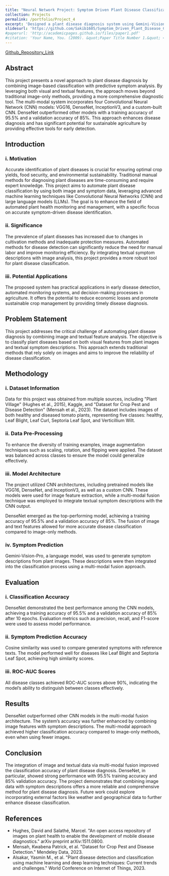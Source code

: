 ```yaml
---
title: "Neural Network Project: Symptom Driven Plant Disease Classification"
collection: Projects
permalink: /portfolio/Project_4
excerpt: 'Designed a plant disease diagnosis system using Gemini-Vision-Pro for extracting visual features and generating symptom descriptions from images. Integrated these insights with a multi-modal fusion model to compare symptom based and image-based classification methods, improving classification accuracy.'
slidesurl: 'https://github.com/Sakib1605/Symptom_Driven_Plant_Disease_Classification/blob/main/CIS_6050_Neural_Network_Project_Report.pdf'
#paperurl: 'http://academicpages.github.io/files/paper1.pdf'
#citation: 'Your Name, You. (2009). &quot;Paper Title Number 1.&quot; <i>Journal 1</i>. 1(1).'
---
```

[Github_Repository_Link](https://github.com/Sakib1605/Symptom_Driven_Plant_Disease_Classification)


## Abstract
This project presents a novel approach to plant disease diagnosis by combining image-based classification with predictive symptom analysis. By leveraging both visual and textual features, the approach moves beyond traditional image-only methods, providing a more comprehensive diagnostic tool. The multi-modal system incorporates four Convolutional Neural Network (CNN) models: VGG16, DenseNet, InceptionV3, and a custom-built CNN. DenseNet outperformed other models with a training accuracy of 95.5% and a validation accuracy of 85%. This approach enhances disease diagnosis and has significant potential for sustainable agriculture by providing effective tools for early detection.

## Introduction

### i. Motivation
Accurate identification of plant diseases is crucial for ensuring optimal crop yields, food security, and environmental sustainability. Traditional manual methods for diagnosing plant diseases are time-consuming and require expert knowledge. This project aims to automate plant disease classification by using both image and symptom data, leveraging advanced machine learning techniques like Convolutional Neural Networks (CNN) and large language models (LLMs). The goal is to enhance the field of automated plant health monitoring and management, with a specific focus on accurate symptom-driven disease identification.

### ii. Significance
The prevalence of plant diseases has increased due to changes in cultivation methods and inadequate protection measures. Automated methods for disease detection can significantly reduce the need for manual labor and improve monitoring efficiency. By integrating textual symptom descriptions with image analysis, this project provides a more robust tool for plant disease classification.

### iii. Potential Applications
The proposed system has practical applications in early disease detection, automated monitoring systems, and decision-making processes in agriculture. It offers the potential to reduce economic losses and promote sustainable crop management by providing timely disease diagnosis.

## Problem Statement
This project addresses the critical challenge of automating plant disease diagnosis by combining image and textual feature analysis. The objective is to classify plant diseases based on both visual features from plant images and textual symptom descriptions. This approach extends traditional methods that rely solely on images and aims to improve the reliability of disease classification.

## Methodology

### i. Dataset Information
Data for this project was obtained from multiple sources, including "Plant Village" (Hughes et al., 2015), Kaggle, and "Dataset for Crop Pest and Disease Detection" (Mensah et al., 2023). The dataset includes images of both healthy and diseased tomato plants, representing five classes: healthy, Leaf Blight, Leaf Curl, Septoria Leaf Spot, and Verticillium Wilt.

### ii. Data Pre-Processing
To enhance the diversity of training examples, image augmentation techniques such as scaling, rotation, and flipping were applied. The dataset was balanced across classes to ensure the model could generalize effectively.

### iii. Model Architecture
The project utilized CNN architectures, including pretrained models like VGG16, DenseNet, and InceptionV3, as well as a custom CNN. These models were used for image feature extraction, while a multi-modal fusion technique was employed to integrate textual symptom descriptions with the CNN output.

DenseNet emerged as the top-performing model, achieving a training accuracy of 95.5% and a validation accuracy of 85%. The fusion of image and text features allowed for more accurate disease classification compared to image-only methods.

### iv. Symptom Prediction
Gemini-Vision-Pro, a language model, was used to generate symptom descriptions from plant images. These descriptions were then integrated into the classification process using a multi-modal fusion approach.

## Evaluation

### i. Classification Accuracy
DenseNet demonstrated the best performance among the CNN models, achieving a training accuracy of 95.5% and a validation accuracy of 85% after 10 epochs. Evaluation metrics such as precision, recall, and F1-score were used to assess model performance.

### ii. Symptom Prediction Accuracy
Cosine similarity was used to compare generated symptoms with reference texts. The model performed well for diseases like Leaf Blight and Septoria Leaf Spot, achieving high similarity scores.

### iii. ROC-AUC Scores
All disease classes achieved ROC-AUC scores above 90%, indicating the model’s ability to distinguish between classes effectively.

## Results
DenseNet outperformed other CNN models in the multi-modal fusion architecture. The system’s accuracy was further enhanced by combining image features with symptom descriptions. The multi-modal approach achieved higher classification accuracy compared to image-only methods, even when using fewer images.

## Conclusion
The integration of image and textual data via multi-modal fusion improved the classification accuracy of plant disease diagnosis. DenseNet, in particular, showed strong performance with 95.5% training accuracy and 85% validation accuracy. The project demonstrates that combining image data with symptom descriptions offers a more reliable and comprehensive method for plant disease diagnosis. Future work could explore incorporating external factors like weather and geographical data to further enhance disease classification.

## References
- Hughes, David and Salathé, Marcel. "An open access repository of images on plant health to enable the development of mobile disease diagnostics." arXiv preprint arXiv:1511.0800.
- Mensah, Kwabena Patrick, et al. "Dataset for Crop Pest and Disease Detection." Mendeley Data, 2023.
- Alsakar, Yasmin M., et al. "Plant disease detection and classification using machine learning and deep learning techniques: Current trends and challenges." World Conference on Internet of Things, 2023.
